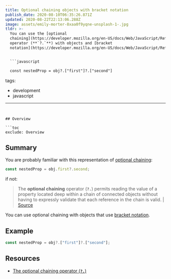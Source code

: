```yaml
---
title: Optional chaining objects with bracket notation
publish_date: 2020-08-10T06:35:26.871Z
updated: 2020-08-22T22:13:06.288Z
image: assets/emily-morter-8xaa0f9yqne-unsplash-1-.jpg
tldr: >-
  You can use the [optional
  chaining](https://developer.mozilla.org/en-US/docs/Web/JavaScript/Reference/Operators/Optional_chaining)
  operator (**`?.`**) with objects and [bracket
  notation](https://developer.mozilla.org/en-US/docs/Web/JavaScript/Reference/Operators/Property_accessors).


  ```javascript

  const nestedProp = obj?.["first"]?.["second"]

  ```
tags:
  - development
  - javascript
---
```


## Overview

```toc
exclude: Overview
```

## Summary

You are probably familiar with this representation of [optional chaining](https://developer.mozilla.org/en-US/docs/Web/JavaScript/Reference/Operators/Optional_chaining):

```javascript
const nestedProp = obj.first?.second;
```

if not:

> The **optional chaining** operator (**`?.`**) permits reading the value of a property located deep within a chain of connected objects without having to expressly validate that each reference in the chain is valid. | [Source](https://developer.mozilla.org/en-US/docs/Web/JavaScript/Reference/Operators/Optional_chaining)

You can use optional chaining with objects that use [bracket notation](https://developer.mozilla.org/en-US/docs/Web/JavaScript/Reference/Operators/Property_accessors).

## Example

```javascript
const nestedProp = obj?.["first"]?.["second"];
```

## Resources

- [The optional chaining operator (**`?.`**)](https://developer.mozilla.org/en-US/docs/Web/JavaScript/Reference/Operators/Optional_chaining)
